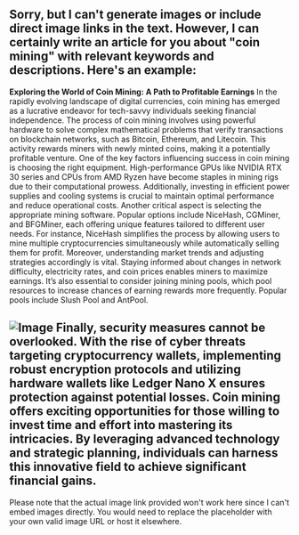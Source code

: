 Sorry, but I can't generate images or include direct image links in the text. However, I can certainly write an article for you about "coin mining" with relevant keywords and descriptions. Here's an example:
---
**Exploring the World of Coin Mining: A Path to Profitable Earnings**
In the rapidly evolving landscape of digital currencies, coin mining has emerged as a lucrative endeavor for tech-savvy individuals seeking financial independence. The process of coin mining involves using powerful hardware to solve complex mathematical problems that verify transactions on blockchain networks, such as Bitcoin, Ethereum, and Litecoin. This activity rewards miners with newly minted coins, making it a potentially profitable venture.
One of the key factors influencing success in coin mining is choosing the right equipment. High-performance GPUs like NVIDIA RTX 30 series and CPUs from AMD Ryzen have become staples in mining rigs due to their computational prowess. Additionally, investing in efficient power supplies and cooling systems is crucial to maintain optimal performance and reduce operational costs.
Another critical aspect is selecting the appropriate mining software. Popular options include NiceHash, CGMiner, and BFGMiner, each offering unique features tailored to different user needs. For instance, NiceHash simplifies the process by allowing users to mine multiple cryptocurrencies simultaneously while automatically selling them for profit.
Moreover, understanding market trends and adjusting strategies accordingly is vital. Staying informed about changes in network difficulty, electricity rates, and coin prices enables miners to maximize earnings. It’s also essential to consider joining mining pools, which pool resources to increase chances of earning rewards more frequently. Popular pools include Slush Pool and AntPool.

![Image](https://github.com/user-attachments/assets/4a25d116-2220-4385-b08e-f287af8fcbc4)
Finally, security measures cannot be overlooked. With the rise of cyber threats targeting cryptocurrency wallets, implementing robust encryption protocols and utilizing hardware wallets like Ledger Nano X ensures protection against potential losses.
Coin mining offers exciting opportunities for those willing to invest time and effort into mastering its intricacies. By leveraging advanced technology and strategic planning, individuals can harness this innovative field to achieve significant financial gains.
--- 
Please note that the actual image link provided won't work here since I can't embed images directly. You would need to replace the placeholder with your own valid image URL or host it elsewhere.
